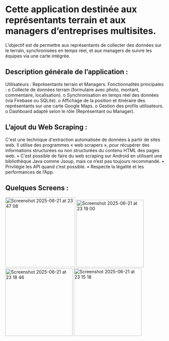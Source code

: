 # Cette application destinée aux représentants terrain et aux managers d’entreprises multisites. 

L’objectif est de permettre aux représentants de collecter des données sur le terrain, synchronisées en temps réel, et aux managers de suivre les équipes via une carte intégrée.

## Description générale de l’application :
Utilisateurs : Représentants terrain et Managers.
Fonctionnalités principales :
  o	Collecte de données terrain (formulaire avec photo, montant, commentaire, localisation).
  o	Synchronisation en temps réel des données (via Firebase ou SQLite).
  o	Affichage de la position et itinéraire des représentants sur une carte Google Maps.
  o	Gestion des profils utilisateurs.
  o	Dashboard adapté selon le rôle (Représentant ou Manager).

## L’ajout du Web Scraping : 

C'est une technique d'extraction automatisée de données à partir de sites web. Il utilise des programmes « web scrapers », pour récupérer des informations structurées ou non structurées du contenu HTML des pages web. 
  •	C'est possible de faire du web scraping sur Android en utilisant une bibliothèque Java comme Jsoup, mais ce n’est pas toujours recommandé.
  •	Privilégie les API quand c’est possible.
  •	Respecte la légalité et les performances de l’App.

## Quelques Screens : 

<img width="220" alt="Screenshot 2025-06-21 at 23 47 08" src="https://github.com/user-attachments/assets/1e6d6bce-dca8-406a-b6f4-754700c65041" />
<img width="212" alt="Screenshot 2025-06-21 at 23 19 00" src="https://github.com/user-attachments/assets/91dbfde9-1656-4a34-a2b9-5b95c0df1612" />
<img width="212" alt="Screenshot 2025-06-21 at 23 18 46" src="https://github.com/user-attachments/assets/a3d9a525-4afa-4f8c-a1b7-ec7e3981b5a2" /> 
<img width="213" alt="Screenshot 2025-06-21 at 23 15 18" src="https://github.com/user-attachments/assets/0d3b1226-5f56-46f7-980e-fac1bc395568" />


